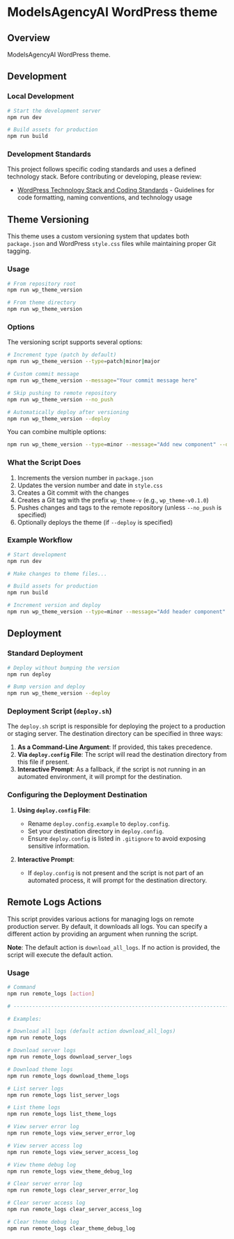 # ModelsAgencyAI WordPress theme

## Overview

ModelsAgencyAI WordPress theme.

## Development

### Local Development

```bash
# Start the development server
npm run dev

# Build assets for production
npm run build
```

### Development Standards

This project follows specific coding standards and uses a defined technology stack. Before contributing or developing, please review:

- [WordPress Technology Stack and Coding Standards](/docs/wordpress_tech_stack_and_coding_standards.md) - Guidelines for code formatting, naming conventions, and technology usage

## Theme Versioning

This theme uses a custom versioning system that updates both `package.json` and WordPress `style.css` files while maintaining proper Git tagging.

### Usage

```bash
# From repository root
npm run wp_theme_version

# From theme directory
npm run wp_theme_version
```

### Options

The versioning script supports several options:

```bash
# Increment type (patch by default)
npm run wp_theme_version --type=patch|minor|major

# Custom commit message
npm run wp_theme_version --message="Your commit message here"

# Skip pushing to remote repository
npm run wp_theme_version --no_push

# Automatically deploy after versioning
npm run wp_theme_version --deploy
```

You can combine multiple options:

```bash
npm run wp_theme_version --type=minor --message="Add new component" --deploy
```

### What the Script Does

1. Increments the version number in `package.json`
2. Updates the version number and date in `style.css`
3. Creates a Git commit with the changes
4. Creates a Git tag with the prefix `wp_theme-v` (e.g., `wp_theme-v0.1.0`)
5. Pushes changes and tags to the remote repository (unless `--no_push` is specified)
6. Optionally deploys the theme (if `--deploy` is specified)

### Example Workflow

```bash
# Start development
npm run dev

# Make changes to theme files...

# Build assets for production
npm run build

# Increment version and deploy
npm run wp_theme_version --type=minor --message="Add header component" --deploy
```

## Deployment

### Standard Deployment

```bash
# Deploy without bumping the version
npm run deploy

# Bump version and deploy
npm run wp_theme_version --deploy
```

### Deployment Script (`deploy.sh`)

The `deploy.sh` script is responsible for deploying the project to a production or staging server. The destination directory can be specified in three ways:

1. **As a Command-Line Argument**: If provided, this takes precedence.
2. **Via `deploy.config` File**: The script will read the destination directory from this file if present.
3. **Interactive Prompt**: As a fallback, if the script is not running in an automated environment, it will prompt for the destination.

### Configuring the Deployment Destination

1. **Using `deploy.config` File**:
   - Rename `deploy.config.example` to `deploy.config`.
   - Set your destination directory in `deploy.config`.
   - Ensure `deploy.config` is listed in `.gitignore` to avoid exposing sensitive information.

2. **Interactive Prompt**:
   - If `deploy.config` is not present and the script is not part of an automated process, it will prompt for the destination directory.

## Remote Logs Actions

This script provides various actions for managing logs on remote production server. By default, it downloads all logs. You can specify a different action by providing an argument when running the script.

**Note**:
The default action is `download_all_logs`. If no action is provided, the script will execute the default action.

### Usage

```bash
# Command
npm run remote_logs [action]

# ------------------------------------------------------------------------------

# Examples:

# Download all logs (default action download_all_logs)
npm run remote_logs

# Download server logs
npm run remote_logs download_server_logs

# Download theme logs
npm run remote_logs download_theme_logs

# List server logs
npm run remote_logs list_server_logs

# List theme logs
npm run remote_logs list_theme_logs

# View server error log
npm run remote_logs view_server_error_log

# View server access log
npm run remote_logs view_server_access_log

# View theme debug log
npm run remote_logs view_theme_debug_log

# Clear server error log
npm run remote_logs clear_server_error_log

# Clear server access log
npm run remote_logs clear_server_access_log

# Clear theme debug log
npm run remote_logs clear_theme_debug_log
```
